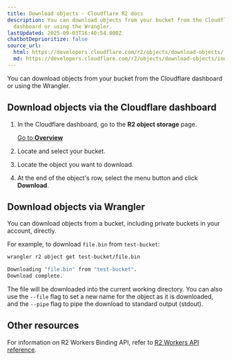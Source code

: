 ```yaml
---
title: Download objects · Cloudflare R2 docs
description: You can download objects from your bucket from the Cloudflare
  dashboard or using the Wrangler.
lastUpdated: 2025-09-03T16:40:54.000Z
chatbotDeprioritize: false
source_url:
  html: https://developers.cloudflare.com/r2/objects/download-objects/
  md: https://developers.cloudflare.com/r2/objects/download-objects/index.md
---
```


You can download objects from your bucket from the Cloudflare dashboard or using the Wrangler.

## Download objects via the Cloudflare dashboard

1. In the Cloudflare dashboard, go to the **R2 object storage** page.

   [Go to **Overview**](https://dash.cloudflare.com/?to=/:account/r2/overview)

2. Locate and select your bucket.

3. Locate the object you want to download.

4. At the end of the object's row, select the menu button and click **Download**.

## Download objects via Wrangler

You can download objects from a bucket, including private buckets in your account, directly.

For example, to download `file.bin` from `test-bucket`:

```sh
wrangler r2 object get test-bucket/file.bin
```

```sh
Downloading "file.bin" from "test-bucket".
Download complete.
```

The file will be downloaded into the current working directory. You can also use the `--file` flag to set a new name for the object as it is downloaded, and the `--pipe` flag to pipe the download to standard output (stdout).

## Other resources

For information on R2 Workers Binding API, refer to [R2 Workers API reference](https://developers.cloudflare.com/r2/api/workers/workers-api-reference/).
